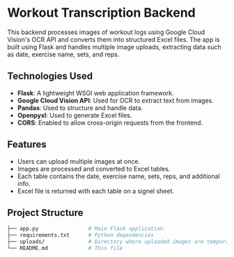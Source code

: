 # Workout Transcription Backend

This backend processes images of workout logs using Google Cloud Vision's OCR API and converts them into structured Excel files. The app is built using Flask and 
handles multiple image uploads, extracting data such as date, exercise name, sets, and reps.

## Technologies Used

- **Flask**: A lightweight WSGI web application framework.
- **Google Cloud Vision API**: Used for OCR to extract text from images.
- **Pandas**: Used to structure and handle data.
- **Openpyxl**: Used to generate Excel files.
- **CORS**: Enabled to allow cross-origin requests from the frontend.
  
## Features

- Users can upload multiple images at once.
- Images are processed and converted to Excel tables.
- Each table contains the date, exercise name, sets, reps, and additional info.
- Excel file is returned with each table on a signel sheet.

## Project Structure

```bash
├── app.py                # Main Flask application
├── requirements.txt      # Python dependencies
├── uploads/              # Directory where uploaded images are temporarily saved
└── README.md             # This file

